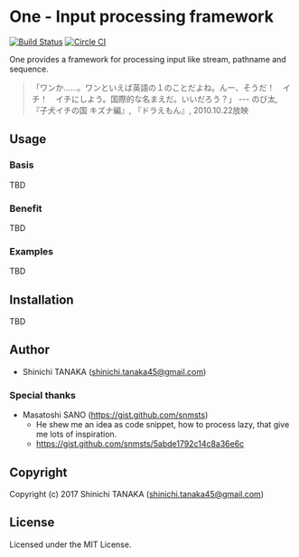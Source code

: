 # One - Input processing framework

[![Build Status](https://travis-ci.org/t-sin/one.svg?branch=master)](https://travis-ci.org/t-sin/one)
[![Circle CI](https://circleci.com/gh/t-sin/one.svg?style=svg)](https://circleci.com/gh/t-sin/one)

One provides a framework for processing input like stream, pathname and sequence.


> 「ワンか……。ワンといえば英語の１のことだよね。んー、そうだ！　イチ！　イチにしよう。国際的な名まえだ。いいだろう？」
> --- のび太, 『子犬イチの国 キズナ編』, 『ドラえもん』, 2010.10.22放映


## Usage

### Basis

TBD

### Benefit

TBD

### Examples

TBD

## Installation

TBD

## Author

- Shinichi TANAKA (shinichi.tanaka45@gmail.com)

### Special thanks

- Masatoshi SANO (https://gist.github.com/snmsts)
    - He shew me an idea as code snippet, how to process lazy, that give me lots of inspiration.
    - https://gist.github.com/snmsts/5abde1792c14c8a36e6c

## Copyright

Copyright (c) 2017 Shinichi TANAKA (shinichi.tanaka45@gmail.com)

## License

Licensed under the MIT License.
